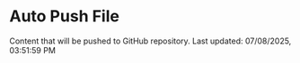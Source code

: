 # Auto Push File

Content that will be pushed to GitHub repository.
Last updated: 07/08/2025, 03:51:59 PM